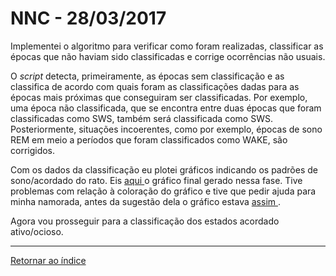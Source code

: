 # NNC - 28/03/2017

Implementei o algoritmo para verificar como foram realizadas, classificar as épocas que não haviam sido classificadas e corrige ocorrências não usuais.

O *script* detecta, primeiramente, as épocas sem classificação e as classifica de acordo com quais foram as classificações dadas para as épocas mais próximas que conseguiram ser classificadas. Por exemplo, uma época não classificada, que se encontra entre duas épocas que foram classificadas como SWS, também será classificada como SWS. Posteriormente, situações incoerentes, como por exemplo, épocas de sono REM em meio a períodos que foram classificados como WAKE, são corrigidos.

Com os dados da classificação eu plotei gráficos indicando os padrões de sono/acordado do rato. Eis [ aqui ](imagens/arquitetura2.png "oi") o gráfico final gerado nessa fase. Tive problemas com relação à coloração do gráfico e tive que pedir ajuda para minha namorada, antes da sugestão dela o gráfico estava [ assim ](imagens/crap.jpeg "oi").

Agora vou prosseguir para a classificação dos estados acordado ativo/ocioso.

****

[Retornar ao índice ](https://github.com/vittorfp/Open-Lab-Book/blob/master/README.md "Oi")



